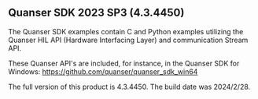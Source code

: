 Quanser SDK 2023 SP3 (4.3.4450)
-----------------------------------
The Quanser SDK examples contain C and Python examples utilizing the Quanser HIL API (Hardware Interfacing Layer) and communication Stream API. 

These Quanser API's are included, for instance, in the Quanser SDK for Windows: 
https://github.com/quanser/quanser_sdk_win64

The full version of this product is 4.3.4450. The build date was 2024/2/28.

